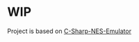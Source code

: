 # WIP

Project is based on <a href="https://github.com/jeb495/C-Sharp-NES-Emulator">C-Sharp-NES-Emulator</a>